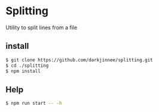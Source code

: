 # Splitting
Utility to split lines from a file

## install
```bash
$ git clone https://github.com/darkjinnee/splitting.git
$ cd ./splitting
$ npm install
```

## Help
```bash
$ npm run start -- -h
```